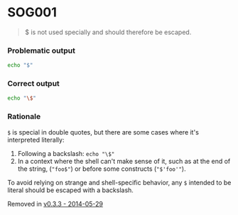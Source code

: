 # SOG001

> $ is not used specially and should therefore be escaped.

### Problematic output

```sh
echo "$"
```

### Correct output

```sh
echo "\$"
```

### Rationale

`$` is special in double quotes, but there are some cases where it's interpreted literally:

1. Following a backslash: `echo "\$"`
2. In a context where the shell can't make sense of it, such as at the end of the string, (`"foo$"`) or before some constructs (`"$'foo'"`).

To avoid relying on strange and shell-specific behavior, any `$` intended to be literal should be escaped with a backslash.

Removed in [v0.3.3 - 2014-05-29](https://github.com/koalaman/shellcheck/blob/2e5c56b27034492134be1538c1e1e6a533ca791a/CHANGELOG.md#removed-1)
